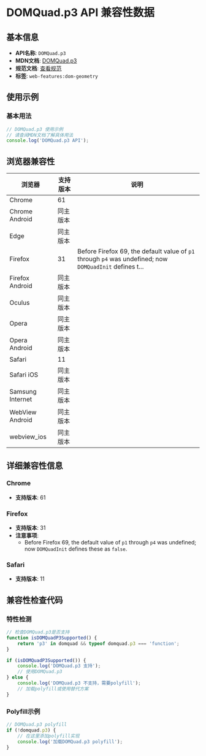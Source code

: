 # DOMQuad.p3 API 兼容性数据

## 基本信息

- **API名称**: `DOMQuad.p3`
- **MDN文档**: [DOMQuad.p3](https://developer.mozilla.org/docs/Web/API/DOMQuad/p3)
- **规范文档**: [查看规范](https://drafts.fxtf.org/geometry/#dom-domquad-p3)
- **标签**: `web-features:dom-geometry`

## 使用示例

### 基本用法

```javascript
// DOMQuad.p3 使用示例
// 请查阅MDN文档了解具体用法
console.log('DOMQuad.p3 API');
```

## 浏览器兼容性

| 浏览器 | 支持版本 | 说明 |
|--------|----------|------|
| Chrome | 61 |  |
| Chrome Android | 同主版本 |  |
| Edge | 同主版本 |  |
| Firefox | 31 | Before Firefox 69, the default value of `p1` through `p4` was undefined; now `DOMQuadInit` defines t... |
| Firefox Android | 同主版本 |  |
| Oculus | 同主版本 |  |
| Opera | 同主版本 |  |
| Opera Android | 同主版本 |  |
| Safari | 11 |  |
| Safari iOS | 同主版本 |  |
| Samsung Internet | 同主版本 |  |
| WebView Android | 同主版本 |  |
| webview_ios | 同主版本 |  |

## 详细兼容性信息

### Chrome

- **支持版本**: 61

### Firefox

- **支持版本**: 31
- **注意事项**:
  - Before Firefox 69, the default value of `p1` through `p4` was undefined; now `DOMQuadInit` defines these as `false`.

### Safari

- **支持版本**: 11

## 兼容性检查代码

### 特性检测

```javascript
// 检查DOMQuad.p3是否支持
function isDOMQuadP3Supported() {
    return 'p3' in domquad && typeof domquad.p3 === 'function';
}

if (isDOMQuadP3Supported()) {
    console.log('DOMQuad.p3 支持');
    // 使用DOMQuad.p3
} else {
    console.log('DOMQuad.p3 不支持，需要polyfill');
    // 加载polyfill或使用替代方案
}
```

### Polyfill示例

```javascript
// DOMQuad.p3 polyfill
if (!domquad.p3) {
    // 在这里添加polyfill实现
    console.log('加载DOMQuad.p3 polyfill');
}
```

